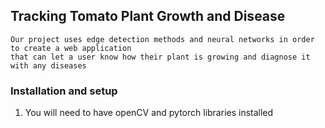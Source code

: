 ## Tracking Tomato Plant Growth and Disease
```
Our project uses edge detection methods and neural networks in order to create a web application
that can let a user know how their plant is growing and diagnose it with any diseases
```

### Installation and setup
1. You will need to have openCV and pytorch libraries installed
